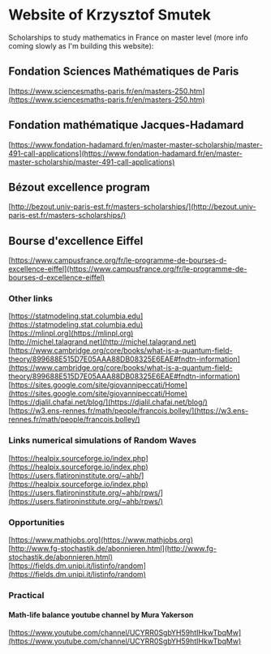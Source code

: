 # Website of Krzysztof Smutek 

Scholarships to study mathematics in France on master level (more info coming slowly as I'm building this website): 

## Fondation Sciences Mathématiques de Paris
[https://www.sciencesmaths-paris.fr/en/masters-250.htm](https://www.sciencesmaths-paris.fr/en/masters-250.htm)

## Fondation mathématique Jacques-Hadamard
[https://www.fondation-hadamard.fr/en/master-master-scholarship/master-491-call-applications](https://www.fondation-hadamard.fr/en/master-master-scholarship/master-491-call-applications)

## Bézout excellence program
[http://bezout.univ-paris-est.fr/masters-scholarships/](http://bezout.univ-paris-est.fr/masters-scholarships/)

## Bourse d'excellence Eiffel
[https://www.campusfrance.org/fr/le-programme-de-bourses-d-excellence-eiffel](https://www.campusfrance.org/fr/le-programme-de-bourses-d-excellence-eiffel)

### Other links
[https://statmodeling.stat.columbia.edu](https://statmodeling.stat.columbia.edu) <br>
[https://mlinpl.org](https://mlinpl.org) <br>
[http://michel.talagrand.net](http://michel.talagrand.net) <br>
[https://www.cambridge.org/core/books/what-is-a-quantum-field-theory/899688E515D7E05AAA88DB08325E6EAE#fndtn-information](https://www.cambridge.org/core/books/what-is-a-quantum-field-theory/899688E515D7E05AAA88DB08325E6EAE#fndtn-information) <br>
[https://sites.google.com/site/giovannipeccati/Home](https://sites.google.com/site/giovannipeccati/Home) <br>
[https://djalil.chafai.net/blog/](https://djalil.chafai.net/blog/) <br>
[https://w3.ens-rennes.fr/math/people/francois.bolley/](https://w3.ens-rennes.fr/math/people/francois.bolley/)

### Links numerical simulations of Random Waves
[https://healpix.sourceforge.io/index.php](https://healpix.sourceforge.io/index.php) <br>
[https://users.flatironinstitute.org/~ahb/](https://healpix.sourceforge.io/index.php) <br>
[https://users.flatironinstitute.org/~ahb/rpws/](https://users.flatironinstitute.org/~ahb/rpws/)

### Opportunities
[https://www.mathjobs.org](https://www.mathjobs.org) <br>
[http://www.fg-stochastik.de/abonnieren.html](http://www.fg-stochastik.de/abonnieren.html) <br>
[https://fields.dm.unipi.it/listinfo/random](https://fields.dm.unipi.it/listinfo/random)

### Practical
#### Math-life balance youtube channel by Mura Yakerson
[https://www.youtube.com/channel/UCYRR0SgbYH59htIHkwTbqMw](https://www.youtube.com/channel/UCYRR0SgbYH59htIHkwTbqMw) <br>

